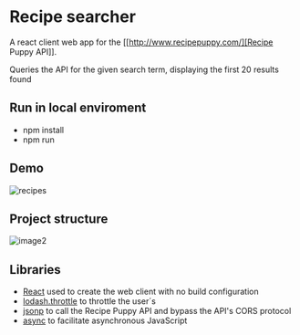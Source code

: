 # Recipe searcher

A react client web app for the [[http://www.recipepuppy.com/][Recipe Puppy API]].

Queries the API for the given search term, displaying the first 20 results found

## Run in local enviroment
   - npm install
   - npm run

## Demo
![recipes](https://user-images.githubusercontent.com/6817073/41499401-15725326-7180-11e8-8f6b-6dfbf9dbcb24.gif)

## Project structure
![image2](https://user-images.githubusercontent.com/6817073/41499327-7cbad6f4-717e-11e8-9e84-b67f8607a60b.PNG)

## Libraries
   - [React](https://github.com/facebook/create-react-app) used to create the web client with no build configuration 
   - [lodash.throttle](https://github.com/lodash/lodash/tree/4.1.1-npm-packages/lodash.throttle) to throttle the user´s 
   - [jsonp](https://github.com/teamcapybara/capybara) to call the Recipe Puppy API and bypass the API's CORS protocol
   - [async](https://github.com/caolan/async) to facilitate asynchronous JavaScript
